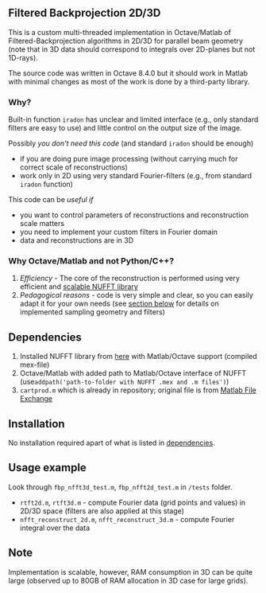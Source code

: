 ## Filtered Backprojection 2D/3D

This is a custom multi-threaded implementation in Octave/Matlab of Filtered-Backprojection 
algorithms in 2D/3D for parallel beam geometry (note that in 3D data should correspond to 
integrals over 2D-planes but not 1D-rays). 

The source code was written in Octave 8.4.0 but it should work in Matlab with minimal 
changes as most of the work is done by a third-party library.



### Why?

Built-in function `iradon` has unclear and limited interface (e.g., only standard filters are easy to use) and little control on the output size of the image. 

Possibly *you don't need this code* (and standard `iradon` should be enough)

* if you are doing pure image processing (without carrying much for correct scale of reconstructions)
* work only in 2D using very standard Fourier-filters (e.g., from standard `iradon` function)

This code can be *useful if*

* you want to control parameters of reconstructions and reconstruction scale matters
* you need to implement your custom filters in Fourier domain
* data and reconstructions are in 3D 



### Why Octave/Matlab and not Python/C++?

1. *Efficiency* - The core of the reconstruction is performed using very efficient and [scalable NUFFT library](https://www-user.tu-chemnitz.de/~potts/nfft/)
2. *Pedagogical reasons* - code is very simple and clear, so you can easily adapt it for your own needs (see [section below](#some-mathematical-background) for details on implemented sampling geometry and filters)



## Dependencies

1. Installed NUFFT library from [here](https://www-user.tu-chemnitz.de/~potts/nfft/) with Matlab/Octave support (compiled mex-file)
2. Octave/Matlab with added path to Matlab/Octave interface of NUFFT (use`addpath('path-to-folder with NUFFT .mex and .m files')`)
3. `cartprod.m` which is already in repository; original file is from [Matlab File Exchange](https://www.mathworks.com/matlabcentral/fileexchange/5475-cartprod-cartesian-product-of-multiple-sets)



## Installation

No installation required apart of what is listed in [dependencies](#dependencies).



## Usage example

Look through `fbp_nfft3d_test.m`, `fbp_nfft2d_test.m` in `/tests` folder. 

* `rtft2d.m`, `rtft3d.m` - compute Fourier data (grid points and values) in 2D/3D space (filters are also applied at this stage)
* `nfft_reconstruct_2d.m`, `nfft_reconstruct_3d.m` - compute Fourier integral over the data


## Note

Implementation is scalable, however, RAM consumption in 3D can be quite large (observed up to 80GB of RAM allocation in 3D case for large grids).
